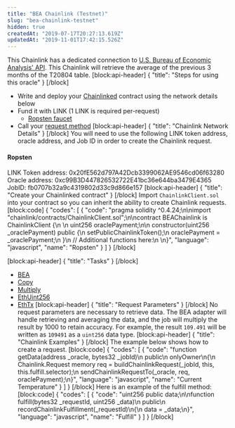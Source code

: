 ```yaml
---
title: "BEA Chainlink (Testnet)"
slug: "bea-chainlink-testnet"
hidden: true
createdAt: "2019-07-17T20:27:13.619Z"
updatedAt: "2019-11-01T17:42:15.526Z"
---
```

This Chainlink has a dedicated connection to <a href="https://apps.bea.gov/API/signup/index.cfm">U.S. Bureau of Economic Analysis' API</a>. This Chainlink will retrieve the average of the previous 3 months of the T20804 table.
[block:api-header]
{
  "title": "Steps for using this oracle"
}
[/block]
- Write and deploy your [Chainlinked](doc:create-a-chainlinked-project)  contract using the network details below
- Fund it with LINK (1 LINK is required per-request)
  - <a href="https://ropsten.chain.link/" target="_blank">Ropsten faucet</a>
- Call your [request method](#section-chainlink-examples) 
[block:api-header]
{
  "title": "Chainlink Network Details"
}
[/block]
You will need to use the following LINK token address, oracle address, and Job ID in order to create the Chainlink request.

#### Ropsten
LINK Token address: 0x20fE562d797A42Dcb3399062AE9546cd06f63280
Oracle address: 0xc99B3D447826532722E41bc36e644ba3479E4365
JobID: fb0707b32a9c4319802d33c9d866e157
[block:api-header]
{
  "title": "Create your Chainlinked contract"
}
[/block]
Import `ChainlinkClient.sol` into your contract so you can inherit the ability to create Chainlink requests.
[block:code]
{
  "codes": [
    {
      "code": "pragma solidity ^0.4.24;\n\nimport \"chainlink/contracts/ChainlinkClient.sol\";\n\ncontract BEAChainlink is ChainlinkClient {\n  \n  uint256 oraclePayment;\n\n  constructor(uint256 _oraclePayment) public {\n    setPublicChainlinkToken();\n    oraclePayment = _oraclePayment;\n  }\n  // Additional functions here:\n  \n}",
      "language": "javascript",
      "name": "Ropsten"
    }
  ]
}
[/block]

[block:api-header]
{
  "title": "Tasks"
}
[/block]
- <a href="https://docs.chain.link/docs/external-adapters" target="_blank">BEA</a>
- <a href="https://docs.chain.link/docs/adapters#section-copy" target="_blank">Copy</a>
- <a href="https://docs.chain.link/docs/adapters#section-multiply" target="_blank">Multiply</a>
- <a href="https://docs.chain.link/docs/adapters#section-ethuint256" target="_blank">EthUint256</a>
- <a href="https://docs.chain.link/docs/adapters#section-ethtx" target="_blank">EthTx</a>
[block:api-header]
{
  "title": "Request Parameters"
}
[/block]
No request parameters are necessary to retrieve data. The BEA adapter will handle retrieving and averaging the data, and the job will multiply the result by 1000 to retain accuracy. For example, the result `109.491` will be written as `109491` as a `uint256` data type.
[block:api-header]
{
  "title": "Chainlink Examples"
}
[/block]
The example below shows how to create a request.
[block:code]
{
  "codes": [
    {
      "code": "function getData(address _oracle, bytes32 _jobId)\n  public\n  onlyOwner\n{\n  Chainlink.Request memory req = buildChainlinkRequest(_jobId, this, this.fulfill.selector);\n  sendChainlinkRequestTo(_oracle, req, oraclePayment);\n}",
      "language": "javascript",
      "name": "Current Temperature"
    }
  ]
}
[/block]
Here is an example of the fulfill method:
[block:code]
{
  "codes": [
    {
      "code": "uint256 public data;\n\nfunction fulfill(bytes32 _requestId, uint256 _data)\n  public\n  recordChainlinkFulfillment(_requestId)\n{\n  data = _data;\n}",
      "language": "javascript",
      "name": "Fulfill"
    }
  ]
}
[/block]